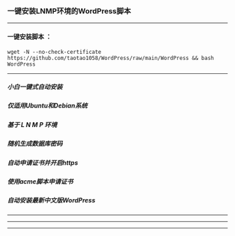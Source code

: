 ###  一键安装LNMP环境的WordPress脚本


---
#### 一键安装脚本 ：

```
wget -N --no-check-certificate https://github.com/taotao1058/WordPress/raw/main/WordPress && bash WordPress
```

---
##### 小白一键式自动安装
##### 仅适用Ubuntu和Debian系统 
##### 基于 L N M P 环境
##### 随机生成数据库密码
##### 自动申请证书并开启https
##### 使用acme脚本申请证书
##### 自动安装最新中文版WordPress

---
---
---
